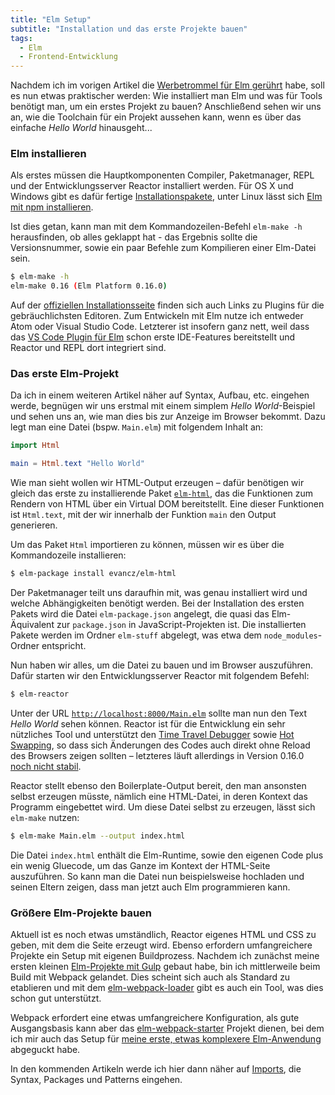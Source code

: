 ```yaml
---
title: "Elm Setup"
subtitle: "Installation und das erste Projekte bauen"
tags:
  - Elm
  - Frontend-Entwicklung
---
```


Nachdem ich im vorigen Artikel die [Werbetrommel für Elm gerührt](elm-getting-started.html) habe, soll es nun etwas praktischer werden: Wie installiert man Elm und was für Tools benötigt man, um ein erstes Projekt zu bauen? Anschließend sehen wir uns an, wie die Toolchain für ein Projekt aussehen kann, wenn es über das einfache *Hello World* hinausgeht...

<!-- more -->

### Elm installieren

Als erstes müssen die Hauptkomponenten Compiler, Paketmanager, REPL und der Entwicklungsserver Reactor installiert werden. Für OS X und Windows gibt es dafür fertige [Installationspakete](http://elm-lang.org/install), unter Linux lässt sich [Elm mit npm installieren](https://www.npmjs.com/package/elm).

Ist dies getan, kann man mit dem Kommandozeilen-Befehl `elm-make -h` herausfinden, ob alles geklappt hat - das Ergebnis sollte die Versionsnummer,  sowie ein paar Befehle zum Kompilieren einer Elm-Datei sein.

```bash
$ elm-make -h
elm-make 0.16 (Elm Platform 0.16.0)
```

Auf der [offiziellen Installationsseite](http://elm-lang.org/install) finden sich auch Links zu Plugins für die gebräuchlichsten Editoren. Zum Entwickeln mit Elm nutze ich entweder Atom oder Visual Studio Code. Letzterer ist insofern ganz nett, weil dass das [VS Code Plugin für Elm](https://marketplace.visualstudio.com/items/sbrink.elm) schon erste IDE-Features bereitstellt und Reactor und REPL dort integriert sind.

### Das erste Elm-Projekt

Da ich in einem weiteren Artikel näher auf Syntax, Aufbau, etc. eingehen werde, begnügen wir uns erstmal mit einem simplem *Hello World*-Beispiel und sehen uns an, wie man dies bis zur Anzeige im Browser bekommt. Dazu legt man eine Datei (bspw. `Main.elm`) mit folgendem Inhalt an:

```elm
import Html

main = Html.text "Hello World"
```

Wie man sieht wollen wir HTML-Output erzeugen – dafür benötigen wir gleich das erste zu installierende Paket [`elm-html`](http://package.elm-lang.org/packages/evancz/elm-html/latest/), das die Funktionen zum Rendern von HTML über ein Virtual DOM bereitstellt. Eine dieser Funktionen ist `Html.text`, mit der wir innerhalb der Funktion `main` den Output generieren.

Um das Paket `Html` importieren zu können, müssen wir es über die Kommandozeile installieren:

```bash
$ elm-package install evancz/elm-html
```

Der Paketmanager teilt uns daraufhin mit, was genau installiert wird und welche Abhängigkeiten benötigt werden. Bei der Installation des ersten Pakets wird die Datei `elm-package.json` angelegt, die quasi das Elm-Äquivalent zur `package.json` in JavaScript-Projekten ist. Die installierten Pakete werden im Ordner `elm-stuff` abgelegt, was etwa dem `node_modules`-Ordner entspricht.

Nun haben wir alles, um die Datei zu bauen und im Browser auszuführen. Dafür starten wir den Entwicklungsserver Reactor mit folgendem Befehl:

```bash
$ elm-reactor
```

Unter der URL [`http://localhost:8000/Main.elm`](http://localhost:8000/Main.elm) sollte man nun den Text *Hello World* sehen können. Reactor ist für die Entwicklung ein sehr nützliches Tool und unterstützt den [Time Travel Debugger](http://elm-lang.org/blog/time-travel-made-easy) sowie [Hot Swapping](http://elm-lang.org/blog/interactive-programming), so dass sich Änderungen des Codes auch direkt ohne Reload des Browsers zeigen sollten – letzteres läuft allerdings in Version 0.16.0 [noch nicht stabil](https://github.com/elm-lang/elm-reactor/issues/168).

Reactor stellt ebenso den Boilerplate-Output bereit, den man ansonsten selbst erzeugen müsste, nämlich eine HTML-Datei, in deren Kontext das Programm eingebettet wird. Um diese Datei selbst zu erzeugen, lässt sich `elm-make` nutzen:

```bash
$ elm-make Main.elm --output index.html
```

Die Datei `index.html` enthält die Elm-Runtime, sowie den eigenen Code plus ein wenig Gluecode, um das Ganze im Kontext der HTML-Seite auszuführen. So kann man die Datei nun beispielsweise hochladen und seinen Eltern zeigen, dass man jetzt auch Elm programmieren kann.

### Größere Elm-Projekte bauen

Aktuell ist es noch etwas umständlich, Reactor eigenes HTML und CSS zu geben, mit dem die Seite erzeugt wird. Ebenso erfordern umfangreichere Projekte ein Setup mit eigenen Buildprozess. Nachdem ich zunächst meine ersten kleinen [Elm-Projekte mit Gulp](https://gist.github.com/dennisreimann/cd8d45eefaba43199dcd) gebaut habe, bin ich mittlerweile beim Build mit Webpack gelandet. Dies scheint sich auch als Standard zu etablieren und mit dem [elm-webpack-loader](https://github.com/rtfeldman/elm-webpack-loader) gibt es auch ein Tool, was dies schon gut unterstützt.

Webpack erfordert eine etwas umfangreichere Konfiguration, als gute Ausgangsbasis kann aber das [elm-webpack-starter](https://github.com/pmdesgn/elm-webpack-starter) Projekt dienen, bei dem ich mir auch das Setup für [meine erste, etwas komplexere Elm-Anwendung](https://github.com/dennisreimann/elm-bike-configurator) abgeguckt habe.

In den kommenden Artikeln werde ich hier dann näher auf [Imports](elm-imports.html), die Syntax, Packages und Patterns eingehen.
